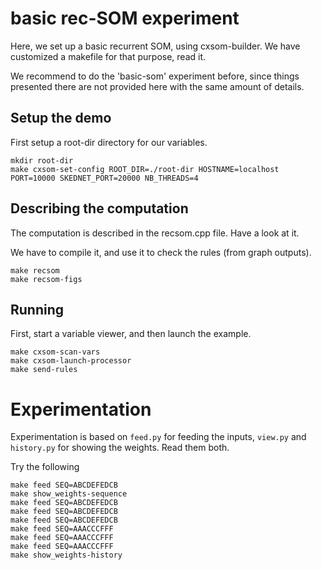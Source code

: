 # basic rec-SOM experiment


Here, we set up a basic recurrent SOM, using cxsom-builder. We have
customized a makefile for that purpose, read it.

We recommend to do the 'basic-som' experiment before, since things
presented there are not provided here with the same amount of details.

## Setup the demo

First setup a root-dir directory for our variables.

```
mkdir root-dir
make cxsom-set-config ROOT_DIR=./root-dir HOSTNAME=localhost PORT=10000 SKEDNET_PORT=20000 NB_THREADS=4
```

## Describing the computation

The computation is described in the recsom.cpp file. Have a look at it.

We have to compile it, and use it to check the rules (from graph outputs).

```
make recsom
make recsom-figs
```

## Running

First, start a variable viewer, and then launch the example.

```
make cxsom-scan-vars
make cxsom-launch-processor 
make send-rules 
```
# Experimentation

Experimentation is based on `feed.py` for feeding the inputs, `view.py` and
`history.py` for showing the weights. Read them both.

Try the following

```
make feed SEQ=ABCDEFEDCB
make show_weights-sequence
make feed SEQ=ABCDEFEDCB
make feed SEQ=ABCDEFEDCB
make feed SEQ=ABCDEFEDCB
make feed SEQ=AAACCCFFF
make feed SEQ=AAACCCFFF
make feed SEQ=AAACCCFFF
make show_weights-history
```





